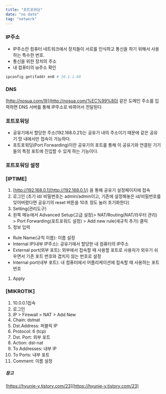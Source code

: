 ```yaml
---
title: "포트포워딩"
date: "no date"
tag: "network"
---
```


### IP주소

- IP주소란 컴퓨터 네트워크에서 장치들이 서로를 인식하고 통신을 하기 위해서 사용하는 특수한 번호.
- 통신을 위한 장치의 주소
- 내 컴퓨터의 ip주소 확인

```bash
ipconfig getifaddr en0 # 10.1.1.60
```

### DNS

[http://nosua.com/와](http://nosua.com/%EC%99%80) 같은 도메인 주소를 입력하면 DNS 서버를 통해 IP주소로 바뀌어서 전달된다

### 포트포워딩

- 공유기에서 할당한 주소(192.168.0.21)는 공유기 내의 주소이기 때문에 같은 공유기 망 내에서만 접속이 가능하다.
- 포트포워딩(Port Forwarding)이란 공유기의 포트를 통해 이 공유기와 연결된 기기들의 특정 포트에 진입할 수 있게 하는 기능이다.

### 포트포워딩 설정

### [IPTIME]

1. [http://192.168.0.1](http://192.168.0.1/) 을 통해 공유기 설정페이지에 접속
2. 로그인 (초기 id/ 비밀번호는 admin/admin이고, 기존에 설정해놓은 id/비밀번호를 잊어버렸다면 공유기의 reset 버튼을 10초 정도 눌러 초기화한다)
3. Setting(관리도구)
4. 왼쪽 메뉴에서 Advanced Setup(고급 설정)> NAT/Routing(NAT/라우터 관리) > Port Forwarding(포트포워드 설정) > Add new rule(새규칙 추가) 클릭
5. 정보 입력

- Rule Name(규칙 이름): 이름 설정
- Internal IP(내부 IP주소): 공유기에서 할당한 내 컴퓨터의 IP주소
- External port(외부 포트): 외부에서 접속할 때 사용할 포트로 사용자가 외우기 쉬우면서 기존 포트 번호와 겹치지 않는 번호로 설정
- Internal port(내부 포트): 내 컴퓨터에서 어플리케이션에 접속할 때 사용하는 포트번호

1. Apply

### [MIKROTIK]

1. 10.0.0.1접속
2. 로그인
3. IP > Firewall > NAT > Add New
4. Chain: dstnat
5. Dst.Address: 퍼블릭 IP
6. Protocol: 6 (tcp)
7. Dst. Port: 외부 포트
8. Action: dst-nat
9. To Addresses: 내부 IP
10. To Ports: 내부 포트
11. Comment: 이름 설정

##### 참고

[https://hyunie-y.tistory.com/23](https://hyunie-y.tistory.com/23)
